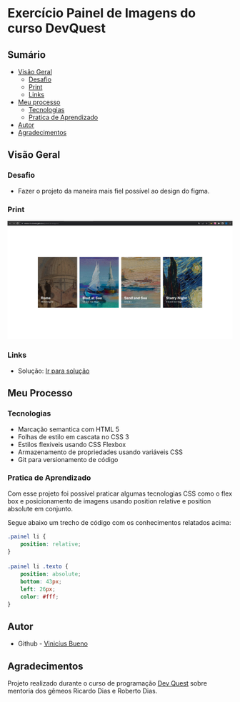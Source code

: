 # Exercício Painel de Imagens do curso DevQuest

## Sumário

- [Visão Geral](#visão-geral)
  - [Desafio](#desafio)
  - [Print](#print)
  - [Links](#links)
- [Meu processo](#meu-processo)
  - [Tecnologias](#tecnologias)
  - [Pratica de Aprendizado](#pratica-de-aprendizado)
- [Autor](#autor)
- [Agradecimentos](#agradecimentos)

## Visão Geral

### Desafio

- Fazer o projeto da maneira mais fiel possível ao design do figma. 

### Print

![](./solucao.jpg)

### Links

- Solução: [Ir para solução](https://vinicius-b-oliveira.github.io/painel-de-imagens/)

## Meu Processo

### Tecnologias

- Marcação semantica com HTML 5
- Folhas de estilo em cascata no CSS 3
- Estilos flexiveis usando CSS Flexbox
- Armazenamento de propriedades usando variáveis CSS
- Git para versionamento de código

### Pratica de Aprendizado

Com esse projeto foi possível praticar algumas tecnologias CSS como o flex box e posicionamento de imagens usando position relative e position absolute em conjunto. 

Segue abaixo um trecho de código com os conhecimentos relatados acima: 
```css
.painel li {
    position: relative;
}

.painel li .texto {
    position: absolute;
    bottom: 43px;
    left: 26px;
    color: #fff;
}
```

## Autor

- Github - [Vinicíus Bueno](https://github.com/Vinicius-b-oliveira)

## Agradecimentos

Projeto realizado durante o curso de programação [Dev Quest](https://devemdobro.com/matriculas-abertas/) sobre mentoria dos gêmeos Ricardo Dias e Roberto Dias. 
